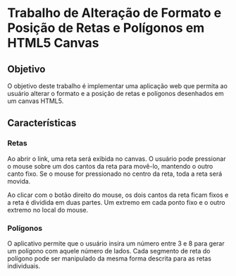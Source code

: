 # Trabalho de Alteração de Formato e Posição de Retas e Polígonos em HTML5 Canvas

## Objetivo

O objetivo deste trabalho é implementar uma aplicação web que permita ao usuário alterar o formato e a posição de retas e polígonos desenhados em um canvas HTML5.

## Características

### Retas
Ao abrir o link, uma reta será exibida no canvas. O usuário pode pressionar o mouse sobre um dos cantos da reta para movê-lo, mantendo o outro canto fixo. Se o mouse for pressionado no centro da reta, toda a reta será movida.


Ao clicar com o botão direito do mouse, os dois cantos da reta ficam fixos e a reta é dividida em duas partes. Um extremo em cada ponto fixo e o outro extremo no local do mouse.

### Polígonos
O aplicativo permite que o usuário insira um número entre 3 e 8 para gerar um polígono com aquele número de lados. Cada segmento de reta do polígono pode ser manipulado da mesma forma descrita para as retas individuais.